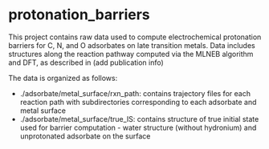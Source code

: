 # protonation_barriers

This project contains raw data used to compute electrochemical protonation barriers for C, N, and O adsorbates on late transition metals.
Data includes structures along the reaction pathway computed via the MLNEB algorithm and DFT, as described in (add publication info)

The data is organized as follows:
- ./adsorbate/metal_surface/rxn_path: contains trajectory files for each reaction path with subdirectories corresponding to each adsorbate and metal surface
- ./adsorbate/metal_surface/true_IS: contains structure of true initial state used for barrier computation - water structure (without hydronium) and unprotonated adsorbate on the surface

